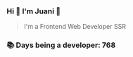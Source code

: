 ### Hi 👋 I&#39;m Juani 🦁

> I&#39;m a Frontend Web Developer SSR

### 📚 Days being a developer: 768
